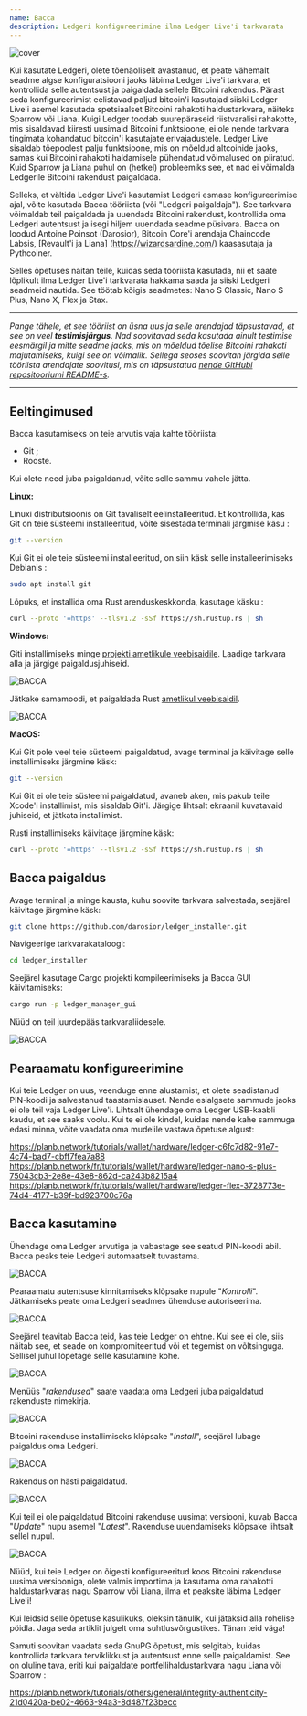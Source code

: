 ```yaml
---
name: Bacca
description: Ledgeri konfigureerimine ilma Ledger Live'i tarkvarata
---
```

![cover](assets/cover.webp)

Kui kasutate Ledgeri, olete tõenäoliselt avastanud, et peate vähemalt seadme algse konfiguratsiooni jaoks läbima Ledger Live'i tarkvara, et kontrollida selle autentsust ja paigaldada sellele Bitcoini rakendus. Pärast seda konfigureerimist eelistavad paljud bitcoin'i kasutajad siiski Ledger Live'i asemel kasutada spetsiaalset Bitcoini rahakoti haldustarkvara, näiteks Sparrow või Liana. Kuigi Ledger toodab suurepäraseid riistvaralisi rahakotte, mis sisaldavad kiiresti uusimaid Bitcoini funktsioone, ei ole nende tarkvara tingimata kohandatud bitcoin'i kasutajate erivajadustele. Ledger Live sisaldab tõepoolest palju funktsioone, mis on mõeldud altcoinide jaoks, samas kui Bitcoini rahakoti haldamisele pühendatud võimalused on piiratud. Kuid Sparrow ja Liana puhul on (hetkel) probleemiks see, et nad ei võimalda Ledgerile Bitcoini rakendust paigaldada.

Selleks, et vältida Ledger Live'i kasutamist Ledgeri esmase konfigureerimise ajal, võite kasutada Bacca tööriista (või "Ledgeri paigaldaja"). See tarkvara võimaldab teil paigaldada ja uuendada Bitcoini rakendust, kontrollida oma Ledgeri autentsust ja isegi hiljem uuendada seadme püsivara. Bacca on loodud Antoine Poinsot (Darosior), Bitcoin Core'i arendaja Chaincode Labsis, [Revault'i ja Liana] (https://wizardsardine.com/) kaasasutaja ja Pythcoiner.

Selles õpetuses näitan teile, kuidas seda tööriista kasutada, nii et saate lõplikult ilma Ledger Live'i tarkvarata hakkama saada ja siiski Ledgeri seadmeid nautida. See töötab kõigis seadmetes: Nano S Classic, Nano S Plus, Nano X, Flex ja Stax.

---
*Pange tähele, et see tööriist on üsna uus ja selle arendajad täpsustavad, et see on veel **testimisjärgus**. Nad soovitavad seda kasutada ainult testimise eesmärgil ja mitte seadme jaoks, mis on mõeldud tõelise Bitcoini rahakoti majutamiseks, kuigi see on võimalik. Sellega seoses soovitan järgida selle tööriista arendajate soovitusi, mis on täpsustatud [nende GitHubi repositooriumi README-s](https://github.com/darosior/ledger_installer).*

---
## Eeltingimused

Bacca kasutamiseks on teie arvutis vaja kahte tööriista:


- Git ;
- Rooste.

Kui olete need juba paigaldanud, võite selle sammu vahele jätta.

**Linux:**

Linuxi distributsioonis on Git tavaliselt eelinstalleeritud. Et kontrollida, kas Git on teie süsteemi installeeritud, võite sisestada terminali järgmise käsu :

```bash
git --version
```

Kui Git ei ole teie süsteemi installeeritud, on siin käsk selle installeerimiseks Debianis :

```bash
sudo apt install git
```

Lõpuks, et installida oma Rust arenduskeskkonda, kasutage käsku :

```bash
curl --proto '=https' --tlsv1.2 -sSf https://sh.rustup.rs | sh
```

**Windows:**

Giti installimiseks minge [projekti ametlikule veebisaidile](https://git-scm.com/). Laadige tarkvara alla ja järgige paigaldusjuhiseid.

![BACCA](assets/fr/01.webp)

Jätkake samamoodi, et paigaldada Rust [ametlikul veebisaidil](https://www.rust-lang.org/tools/install).

![BACCA](assets/fr/02.webp)

**MacOS:**

Kui Git pole veel teie süsteemi paigaldatud, avage terminal ja käivitage selle installimiseks järgmine käsk:

```bash
git --version
```

Kui Git ei ole teie süsteemi paigaldatud, avaneb aken, mis pakub teile Xcode'i installimist, mis sisaldab Git'i. Järgige lihtsalt ekraanil kuvatavaid juhiseid, et jätkata installimist.

Rusti installimiseks käivitage järgmine käsk:

```bash
curl --proto '=https' --tlsv1.2 -sSf https://sh.rustup.rs | sh
```

## Bacca paigaldus

Avage terminal ja minge kausta, kuhu soovite tarkvara salvestada, seejärel käivitage järgmine käsk:

```bash
git clone https://github.com/darosior/ledger_installer.git
```

Navigeerige tarkvarakataloogi:

```bash
cd ledger_installer
```

Seejärel kasutage Cargo projekti kompileerimiseks ja Bacca GUI käivitamiseks:

```bash
cargo run -p ledger_manager_gui
```

Nüüd on teil juurdepääs tarkvaraliidesele.

![BACCA](assets/fr/03.webp)

## Pearaamatu konfigureerimine

Kui teie Ledger on uus, veenduge enne alustamist, et olete seadistanud PIN-koodi ja salvestanud taastamislauset. Nende esialgsete sammude jaoks ei ole teil vaja Ledger Live'i. Lihtsalt ühendage oma Ledger USB-kaabli kaudu, et see saaks voolu. Kui te ei ole kindel, kuidas nende kahe sammuga edasi minna, võite vaadata oma mudelile vastava õpetuse algust:

https://planb.network/tutorials/wallet/hardware/ledger-c6fc7d82-91e7-4c74-bad7-cbff7fea7a88
https://planb.network/fr/tutorials/wallet/hardware/ledger-nano-s-plus-75043cb3-2e8e-43e8-862d-ca243b8215a4
https://planb.network/fr/tutorials/wallet/hardware/ledger-flex-3728773e-74d4-4177-b39f-bd923700c76a
## Bacca kasutamine

Ühendage oma Ledger arvutiga ja vabastage see seatud PIN-koodi abil. Bacca peaks teie Ledgeri automaatselt tuvastama.

![BACCA](assets/fr/04.webp)

Pearaamatu autentsuse kinnitamiseks klõpsake nupule "*Kontrolli*". Jätkamiseks peate oma Ledgeri seadmes ühenduse autoriseerima.

![BACCA](assets/fr/05.webp)

Seejärel teavitab Bacca teid, kas teie Ledger on ehtne. Kui see ei ole, siis näitab see, et seade on kompromiteeritud või et tegemist on võltsinguga. Sellisel juhul lõpetage selle kasutamine kohe.

![BACCA](assets/fr/06.webp)

Menüüs "*rakendused*" saate vaadata oma Ledgeri juba paigaldatud rakenduste nimekirja.

![BACCA](assets/fr/07.webp)

Bitcoini rakenduse installimiseks klõpsake "*Install*", seejärel lubage paigaldus oma Ledgeri.

![BACCA](assets/fr/08.webp)

Rakendus on hästi paigaldatud.

![BACCA](assets/fr/09.webp)

Kui teil ei ole paigaldatud Bitcoini rakenduse uusimat versiooni, kuvab Bacca "*Update*" nupu asemel "*Latest*". Rakenduse uuendamiseks klõpsake lihtsalt sellel nupul.

![BACCA](assets/fr/10.webp)

Nüüd, kui teie Ledger on õigesti konfigureeritud koos Bitcoini rakenduse uusima versiooniga, olete valmis importima ja kasutama oma rahakotti haldustarkvaras nagu Sparrow või Liana, ilma et peaksite läbima Ledger Live'i!

Kui leidsid selle õpetuse kasulikuks, oleksin tänulik, kui jätaksid alla rohelise pöidla. Jaga seda artiklit julgelt oma suhtlusvõrgustikes. Tänan teid väga!

Samuti soovitan vaadata seda GnuPG õpetust, mis selgitab, kuidas kontrollida tarkvara terviklikkust ja autentsust enne selle paigaldamist. See on oluline tava, eriti kui paigaldate portfellihaldustarkvara nagu Liana või Sparrow :

https://planb.network/tutorials/others/general/integrity-authenticity-21d0420a-be02-4663-94a3-8d487f23becc